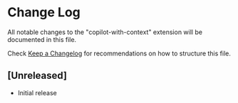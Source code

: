 # Change Log

All notable changes to the "copilot-with-context" extension will be documented in this file.

Check [Keep a Changelog](http://keepachangelog.com/) for recommendations on how to structure this file.

## [Unreleased]

- Initial release